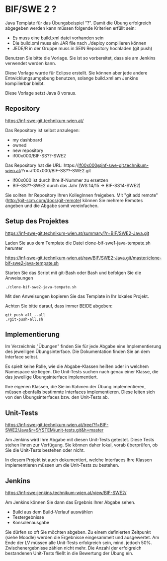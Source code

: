 ﻿BIF/SWE 2 ?
======================

Java Template für das Übungsbeispiel "?". Damit die Übung erfolgreich abgegeben werden kann müssen folgende Kriterien erfüllt sein:

* Es muss eine build.xml datei vorhanden sein
* Die build.xml muss ein JAR file nach ./deploy compilieren können
* JEDE/R in der Gruppe muss in SEIN Repository hochladen (git push)

Benutzen Sie bitte die Vorlage. Sie ist so vorbereitet, dass sie am Jenkins verwendet werden kann.

Diese Vorlage wurde für Eclipse erstellt. Sie können aber jede andere Entwicklungsumgebung benutzen, solange build.xml am Jenkins kompilierbar bleibt.

Diese Vorlage setzt Java 8 voraus.

Repository
----------
https://inf-swe-git.technikum-wien.at/

Das Repository ist selbst anzulegen: 

* my dashboard 
* owned 
* new repository 
* if00x000/BIF-SS??-SWE2

Das Repository hat die URL: https://if00x000@inf-swe-git.technikum-wien.at/?r=~if00x000/BIF-SS??-SWE2.git

* if00x000 ist durch Ihre if-Nummer zu ersetzen
* BIF-SS??-SWE2 durch das Jahr (WS 14/15 -> BIF-SS14-SWE2)

Sie sollten Ihr Repository Ihren KollegInnen freigeben. Mit "git add remote" (http://git-scm.com/docs/git-remote) können Sie mehrere Remotes angeben und die Abgabe somit vereinfachen.

Setup des Projektes
-------------------
https://inf-swe-git.technikum-wien.at/summary/?r=BIF/SWE2-Java.git

Laden Sie aus dem Template die Datei clone-bif-swe1-java-tempate.sh herunter 

https://inf-swe-git.technikum-wien.at/raw/BIF/SWE2-Java.git/master/clone-bif-swe2-java-tempate.sh

Starten Sie das Script mit git-Bash oder Bash und befolgen Sie die Anweisungen

    ./clone-bif-swe2-java-tempate.sh

Mit den Anweisungen kopieren Sie das Template in Ihr lokales Projekt.

Achten Sie bitte darauf, dass immer BEIDE abgeben:

    git push all --all
	./git-push-all.sh


Implementierung
---------------
Im Verzeichnis "Übungen" finden Sie für jede Abgabe eine Implementierung des jeweiligen Übungsinterface. Die Dokumentation finden Sie an dem Interface selbst.

Es spielt keine Rolle, wie die Abgabe-Klassen heißen oder in welchem Namespace sie liegen. Die Unit-Tests suchen nach genau einer Klasse, die das jeweilige Übungsinterface implementiert.

Ihre eigenen Klassen, die Sie im Rahmen der Übung implementieren, müssen ebenfalls bestimmte Interfaces implementieren. Diese leiten sich von den Übungsinterfaces bzw. den Unit-Tests ab.

Unit-Tests
----------
https://inf-swe-git.technikum-wien.at/tree/?f=BIF-SWE2/Java&r=SYSTEM/unit-tests.git&h=master

Am Jenkins wird Ihre Abgabe mit diesen Unit-Tests getestet. Diese Tests stehen Ihnen zur Verfügung. Sie können daher lokal, vorab überprüfen, ob Sie die Unit-Tests bestehen oder nicht.

In diesem Projekt ist auch dokumentiert, welche Interfaces Ihre Klassen implementieren müssen um die Unit-Tests zu bestehen.

Jenkins
-------
https://inf-swe-jenkins.technikum-wien.at/view/BIF-SWE2/

Am Jenkins können Sie dann das Ergebnis Ihrer Abgabe sehen.

* Build aus dem Build-Verlauf auswählen
* Testergebnisse
* Konsolenausgabe

Sie dürfen so oft Sie möchten abgeben. Zu einem definierten Zeitpunkt (siehe Moodle) werden die Ergebnisse eingesammelt und ausgewertet. 
Am Ende der LV müssen alle Unit-Tests erfolgreich sein, mind. jedoch 50%. Zwischenergebnisse zählen nicht mehr. Die Anzahl der erfolgreich bestandenen Unit-Tests fließt in die Bewertung der Übung ein.